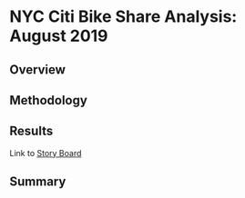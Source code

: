 # NYC Citi Bike Share Analysis: August 2019 
## Overview
## Methodology
## Results
Link to <a href="https://public.tableau.com/app/profile/rasna4258/viz/NYCCitiBikeSharingProgramSTORY_16634458078100/NYCCitiBikeStory-Updated?publish=yes">Story Board</a>

## Summary
